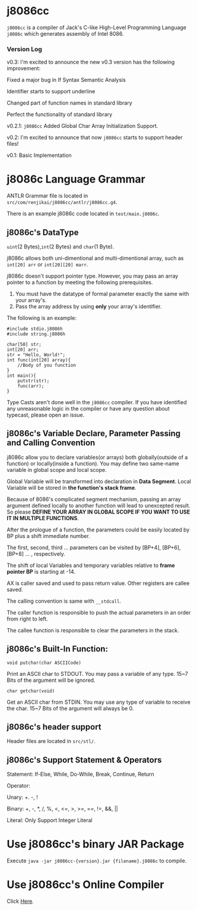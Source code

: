 # j8086cc

`j8086cc` is a compiler of Jack's C-like High-Level Programming Language `j8086c` which generates assembly of Intel 8086.

### Version Log
v0.3: I'm excited to announce the new v0.3 version has the following improvement:

Fixed a major bug in If Syntax Semantic Analysis

Identifier starts to support underline

Changed part of function names in standard library

Perfect the functionality of standard library

v0.2.1: `j8086cc` Added Global Char Array Initialization Support.

v0.2: I'm excited to announce that now `j8086cc` starts to support header files!

v0.1: Basic Implementation

# j8086c Language Grammar

ANTLR Grammar file is located in `src/com/renjikai/j8086cc/antlr/j8086cc.g4`.

There is an example j8086c code located in `test/main.j8086c`.

## j8086c's DataType
`uint`(2 Bytes),`int`(2 Bytes) and `char`(1 Byte).

j8086c allows both uni-dimentional and multi-dimentional array, such as `int[20] arr` or `int[20][20] marr`. 

j8086c doesn't support pointer type. However, you may pass an array pointer to a function by meeting the following prerequisites.

1. You must have the datatype of formal parameter exactly the same with your array's.
2. Pass the array address by using **only** your array's identifier.

The following is an example:

```j8086c
#include stdio.j8086h
#include string.j8086h

char[50] str;
int[20] arr;
str = "Hello, World!";
int func(int[20] array){
	//Body of you function
}
int main(){
	putstr(str);
	func(arr);
}
```

Type Casts aren't done well in the `j8086cc` compiler. If you have identified any unreasonable logic in the compiler 
or have any question about typecast, please open an issue.

## j8086c's Variable Declare, Parameter Passing and Calling Convention
j8086c allow you to declare variables(or arrays) both globally(outside of a function) or locally(inside a function).
You may define two same-name variable in global scope and local scope.

Global Variable will be transformed into declaration in **Data Segment**.
Local Variable will be stored in **the function's stack frame**.

Because of 8086's complicated segment mechanism, passing an array argument defined locally to another function will lead to 
unexcepted result. So please **DEFINE YOUR ARRAY IN GLOBAL SCOPE IF YOU WANT TO USE IT IN MULTIPLE FUNCTIONS**.

After the prologue of a function, the parameters could be easily located by BP plus a shift immediate number.

The first, second, third ... parameters can be visited by [BP+4], [BP+6], [BP+8] ... , respectively.

The shift of local Variables and temporary variables relative to **frame pointer BP** is starting at -14.

AX is caller saved and used to pass return value. Other registers are callee saved.

The calling convention is same with `__stdcall`.

The caller function is responsible to push the actual parameters in an order from right to left.

The callee function is responsible to clear the parameters in the stack.

## j8086c's Built-In Function:

`void putchar(char ASCIICode)`

Print an ASCII char to STDOUT. You may pass a variable of any type. 15~7 Bits of the argument will be ignored. 

`char getchar(void)`

Get an ASCII char from STDIN. You may use any type of variable to receive the char. 
15~7 Bits of the argument will always be 0. 

## j8086c's header support

Header files are located in `src/stl/`.

## j8086c's Support Statement & Operators

Statement: If-Else, While, Do-While, Break, Continue, Return

Operator: 

Unary: +. -, !

Binary: +, -, *, /, %, <, <=, >, >=, ==, !=, &&, ||

Literal: Only Support Integer Literal

# Use j8086cc's binary JAR Package

Execute `java -jar j8086cc-{version}.jar {filename}.j8086c` to compile.

# Use j8086cc's Online Compiler

Click [Here](https://j8086cc.renjikai.com/).